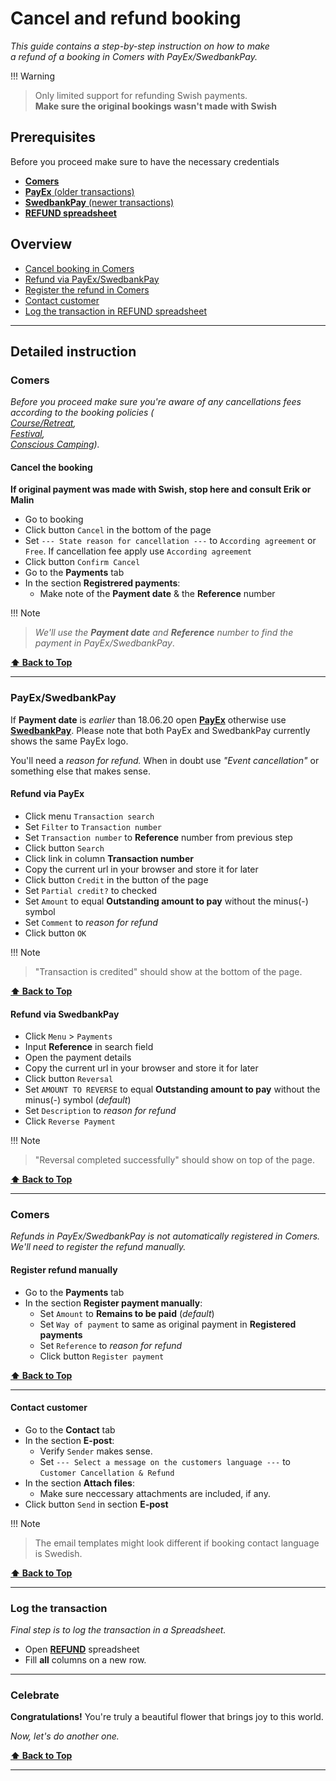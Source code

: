 # Cancel and refund booking  

_This guide contains a step-by-step instruction on how to make  
a refund of a booking in Comers with PayEx/SwedbankPay._  

!!! Warning  
> Only limited support for refunding Swish payments.  
> **Make sure the original bookings wasn't made with Swish**  

## Prerequisites  

Before you proceed make sure to have the necessary credentials  

- [**Comers**](https://adminang.comers.se)  
- [**PayEx** (older transactions)](https://secure.payex.com/Admin/Logon.aspx)  
- [**SwedbankPay** (newer transactions)](https://admin.payex.com/psp/login)  
- [**REFUND spreadsheet**](https://docs.google.com/spreadsheets/d/11JW8NCPnV5h49dYcMxpH6dfmC2V1dVvGJWCkPWrYnb4/edit#gid=0)  

## Overview  

- [Cancel booking in Comers](#cancel-the-booking)  
- [Refund via PayEx/SwedbankPay](#payexswedbankpay)  
- [Register the refund in Comers](#register-refund-manually)  
- [Contact customer](#contact-customer)  
- [Log the transaction in REFUND spreadsheet](#log-the-transaction)  

---  

## Detailed instruction  

### Comers  

_Before you proceed make sure you're aware of any cancellations fees  
according to the booking policies (  
[Course/Retreat](https://www.angsbacka.com/about-angsbacka/course-retreat-booking-policy/),  
[Festival](https://www.angsbacka.com/about-angsbacka/festival-ticket-policy/),  
[Conscious Camping](https://www.angsbacka.com/about-angsbacka/conscious-camping-booking-policy/))._  

#### Cancel the booking  

**If original payment was made with Swish, stop here and consult Erik or Malin**  

- Go to booking  
- Click button `Cancel` in the bottom of the page  
- Set `--- State reason for cancellation ---` to `According agreement` or `Free`. If cancellation fee apply use `According agreement`  
- Click button `Confirm Cancel`  
- Go to the **Payments** tab  
- In the section **Registrered payments**:  
  - Make note of the **Payment date** & the **Reference** number  

!!! Note  

> _We'll use the **Payment date** and **Reference** number to find the payment in PayEx/SwedbankPay_.  

**[⬆ Back to Top](#overview)**  

---  

### PayEx/SwedbankPay  

If **Payment date** is _earlier_ than 18.06.20 open [**PayEx**](https://secure.payex.com/Admin/Logon.aspx) otherwise use [**SwedbankPay**](https://admin.payex.com/psp/login). Please note that both PayEx and SwedbankPay currently shows the same PayEx logo.  

You'll need a _reason for refund._ When in doubt use _"Event cancellation"_ or something else that makes sense.  

#### Refund via PayEx  

- Click menu `Transaction search`  
- Set `Filter` to `Transaction number`  
- Set `Transaction number` to **Reference** number from previous step  
- Click button `Search`  
- Click link in column **Transaction number**  
- Copy the current url in your browser and store it for later  
- Click button `Credit` in the button of the page  
- Set `Partial credit?` to checked  
- Set `Amount` to equal **Outstanding amount to pay** without the minus(-) symbol  
- Set `Comment` to _reason for refund_  
- Click button `OK`  

!!! Note  

> "Transaction is credited" should show at the bottom of the page.  

**[⬆ Back to Top](#overview)**  

#### Refund via SwedbankPay  

- Click `Menu` > `Payments`  
- Input **Reference** in search field  
- Open the payment details  
- Copy the current url in your browser and store it for later  
- Click button `Reversal`  
- Set `AMOUNT TO REVERSE` to equal **Outstanding amount to pay** without the minus(-) symbol (_default_)  
- Set `Description` to _reason for refund_  
- Click `Reverse Payment`  

!!! Note  

> "Reversal completed successfully" should show on top of the page.  

**[⬆ Back to Top](#overview)**  

---  

### Comers  

_Refunds in PayEx/SwedbankPay is not automatically registered in Comers. We'll need to register the refund manually._  

#### Register refund manually  

- Go to the **Payments** tab  
- In the section **Register payment manually**:  
  - Set `Amount` to **Remains to be paid** (_default_)  
  - Set `Way of payment` to same as original payment in **Registered payments**  
  - Set `Reference` to _reason for refund_  
  - Click button `Register payment`  

**[⬆ Back to Top](#overview)**  

---  

#### Contact customer  

- Go to the **Contact** tab  
- In the section **E-post**:  
  - Verify `Sender` makes sense.  
  - Set `--- Select a message on the customers language ---` to `Customer Cancellation & Refund`  
- In the section **Attach files**:  
  - Make sure neccessary attachments are included, if any.  
- Click button `Send` in section **E-post**  

!!! Note  

> The email templates might look different if booking contact language is Swedish.  

**[⬆ Back to Top](#overview)**  

---  

### Log the transaction  

_Final step is to log the transaction in a Spreadsheet._  

- Open [**REFUND**](https://docs.google.com/spreadsheets/d/11JW8NCPnV5h49dYcMxpH6dfmC2V1dVvGJWCkPWrYnb4/edit#gid=0) spreadsheet  
- Fill **all** columns on a new row.  

---  

### Celebrate  

**Congratulations!** You're truly a beautiful flower that brings joy to this world.  

_Now, let's do another one._  

**[⬆ Back to Top](#overview)**  

---  
